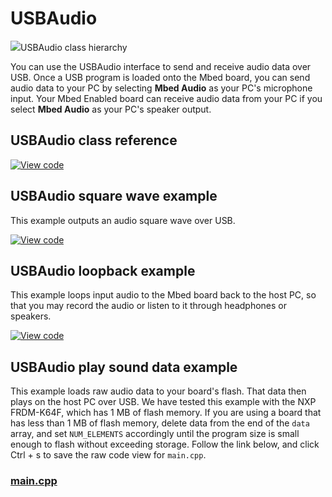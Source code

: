 # USBAudio

<span class="images">![](https://os.mbed.com/docs/mbed-os/development/mbed-os-api-doxy/class_u_s_b_audio.png)<span>USBAudio class hierarchy</span></span>

You can use the USBAudio interface to send and receive audio data over USB. Once a USB program is loaded onto the Mbed board, you can send audio data to your PC by selecting **Mbed Audio** as your PC's microphone input. Your Mbed Enabled board can receive audio data from your PC if you select **Mbed Audio** as your PC's speaker output.

## USBAudio class reference

[![View code](https://www.mbed.com/embed/?type=library)](https://os.mbed.com/docs/mbed-os/development/mbed-os-api-doxy/class_u_s_b_audio.html)

## USBAudio square wave example

This example outputs an audio square wave over USB.

[![View code](https://www.mbed.com/embed/?url=https://github.com/ARMmbed/mbed-os-snippet-USBAudio_square_wave/tree/v6.8)](https://github.com/ARMmbed/mbed-os-snippet-USBAudio_square_wave/blob/v6.8/main.cpp)

## USBAudio loopback example

This example loops input audio to the Mbed board back to the host PC, so that you may record the audio or listen to it through headphones or speakers.

[![View code](https://www.mbed.com/embed/?url=https://github.com/ARMmbed/mbed-os-snippet-USBAudio_loopback_example/tree/v6.8)](https://github.com/ARMmbed/mbed-os-snippet-USBAudio_loopback_example/blob/v6.8/main.cpp)

## USBAudio play sound data example

This example loads raw audio data to your board's flash. That data then plays on the host PC over USB. We have tested this example with the NXP FRDM-K64F, which has 1 MB of flash memory. If you are using a board that has less than 1 MB of flash memory, delete data from the end of the `data` array, and set `NUM_ELEMENTS` accordingly until the program size is small enough to flash without exceeding storage. Follow the link below, and click Ctrl + s to save the raw code view for `main.cpp`.   

### [main.cpp](https://github.com/ARMmbed/mbed-os-snippet-USBAudio_play_sound/blob/v6.8/main.cpp)
